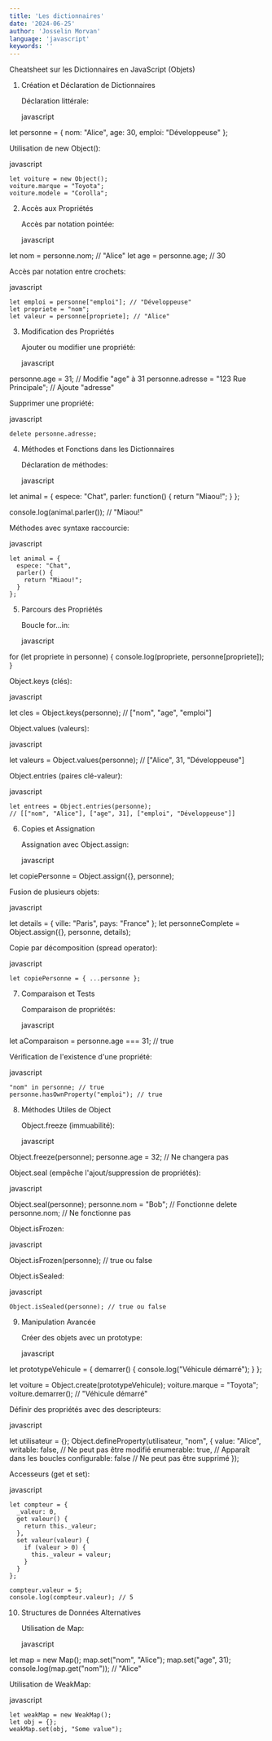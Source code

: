 ```yaml
---
title: 'Les dictionnaires'
date: '2024-06-25'
author: 'Josselin Morvan'
language: 'javascript'
keywords: ''
---
```


Cheatsheet sur les Dictionnaires en JavaScript (Objets)
1. Création et Déclaration de Dictionnaires

    Déclaration littérale:

    javascript

let personne = {
  nom: "Alice",
  age: 30,
  emploi: "Développeuse"
};

Utilisation de new Object():

javascript

    let voiture = new Object();
    voiture.marque = "Toyota";
    voiture.modele = "Corolla";

2. Accès aux Propriétés

    Accès par notation pointée:

    javascript

let nom = personne.nom; // "Alice"
let age = personne.age; // 30

Accès par notation entre crochets:

javascript

    let emploi = personne["emploi"]; // "Développeuse"
    let propriete = "nom";
    let valeur = personne[propriete]; // "Alice"

3. Modification des Propriétés

    Ajouter ou modifier une propriété:

    javascript

personne.age = 31; // Modifie "age" à 31
personne.adresse = "123 Rue Principale"; // Ajoute "adresse"

Supprimer une propriété:

javascript

    delete personne.adresse;

4. Méthodes et Fonctions dans les Dictionnaires

    Déclaration de méthodes:

    javascript

let animal = {
  espece: "Chat",
  parler: function() {
    return "Miaou!";
  }
};

console.log(animal.parler()); // "Miaou!"

Méthodes avec syntaxe raccourcie:

javascript

    let animal = {
      espece: "Chat",
      parler() {
        return "Miaou!";
      }
    };

5. Parcours des Propriétés

    Boucle for...in:

    javascript

for (let propriete in personne) {
  console.log(propriete, personne[propriete]);
}

Object.keys (clés):

javascript

let cles = Object.keys(personne); // ["nom", "age", "emploi"]

Object.values (valeurs):

javascript

let valeurs = Object.values(personne); // ["Alice", 31, "Développeuse"]

Object.entries (paires clé-valeur):

javascript

    let entrees = Object.entries(personne);
    // [["nom", "Alice"], ["age", 31], ["emploi", "Développeuse"]]

6. Copies et Assignation

    Assignation avec Object.assign:

    javascript

let copiePersonne = Object.assign({}, personne);

Fusion de plusieurs objets:

javascript

let details = { ville: "Paris", pays: "France" };
let personneComplete = Object.assign({}, personne, details);

Copie par décomposition (spread operator):

javascript

    let copiePersonne = { ...personne };

7. Comparaison et Tests

    Comparaison de propriétés:

    javascript

let aComparaison = personne.age === 31; // true

Vérification de l'existence d'une propriété:

javascript

    "nom" in personne; // true
    personne.hasOwnProperty("emploi"); // true

8. Méthodes Utiles de Object

    Object.freeze (immuabilité):

    javascript

Object.freeze(personne);
personne.age = 32; // Ne changera pas

Object.seal (empêche l'ajout/suppression de propriétés):

javascript

Object.seal(personne);
personne.nom = "Bob"; // Fonctionne
delete personne.nom; // Ne fonctionne pas

Object.isFrozen:

javascript

Object.isFrozen(personne); // true ou false

Object.isSealed:

javascript

    Object.isSealed(personne); // true ou false

9. Manipulation Avancée

    Créer des objets avec un prototype:

    javascript

let prototypeVehicule = {
  demarrer() {
    console.log("Véhicule démarré");
  }
};

let voiture = Object.create(prototypeVehicule);
voiture.marque = "Toyota";
voiture.demarrer(); // "Véhicule démarré"

Définir des propriétés avec des descripteurs:

javascript

let utilisateur = {};
Object.defineProperty(utilisateur, "nom", {
  value: "Alice",
  writable: false, // Ne peut pas être modifié
  enumerable: true, // Apparaît dans les boucles
  configurable: false // Ne peut pas être supprimé
});

Accesseurs (get et set):

javascript

    let compteur = {
      _valeur: 0,
      get valeur() {
        return this._valeur;
      },
      set valeur(valeur) {
        if (valeur > 0) {
          this._valeur = valeur;
        }
      }
    };

    compteur.valeur = 5;
    console.log(compteur.valeur); // 5

10. Structures de Données Alternatives

    Utilisation de Map:

    javascript

let map = new Map();
map.set("nom", "Alice");
map.set("age", 31);
console.log(map.get("nom")); // "Alice"

Utilisation de WeakMap:

javascript

    let weakMap = new WeakMap();
    let obj = {};
    weakMap.set(obj, "Some value");

